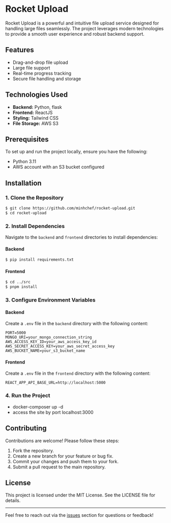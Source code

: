 # Rocket Upload

Rocket Upload is a powerful and intuitive file upload service designed for handling large files seamlessly. The project leverages modern technologies to provide a smooth user experience and robust backend support.

## Features

- Drag-and-drop file upload
- Large file support
- Real-time progress tracking
- Secure file handling and storage

## Technologies Used

- **Backend:** Python, flask
- **Frontend:** ReactJS
- **Styling:** Tailwind CSS
- **File Storage:** AWS S3

## Prerequisites

To set up and run the project locally, ensure you have the following:

- Python 3.11
- AWS account with an S3 bucket configured

## Installation

### 1. Clone the Repository

```bash
$ git clone https://github.com/minhchef/rocket-upload.git
$ cd rocket-upload
```

### 2. Install Dependencies

Navigate to the `backend` and `frontend` directories to install dependencies:

#### Backend
```bash
$ pip install requirements.txt
```

#### Frontend
```bash
$ cd ../src
$ pnpm install
```

### 3. Configure Environment Variables

#### Backend

Create a `.env` file in the `backend` directory with the following content:

```
PORT=5000
MONGO_URI=your_mongo_connection_string
AWS_ACCESS_KEY_ID=your_aws_access_key_id
AWS_SECRET_ACCESS_KEY=your_aws_secret_access_key
AWS_BUCKET_NAME=your_s3_bucket_name
```

#### Frontend

Create a `.env` file in the `frontend` directory with the following content:

```
REACT_APP_API_BASE_URL=http://localhost:5000
```

### 4. Run the Project
- docker-composer up -d
- access the site by port localhost:3000
## Contributing

Contributions are welcome! Please follow these steps:

1. Fork the repository.
2. Create a new branch for your feature or bug fix.
3. Commit your changes and push them to your fork.
4. Submit a pull request to the main repository.

## License

This project is licensed under the MIT License. See the LICENSE file for details.

---

Feel free to reach out via the [issues](https://github.com/minhchef/rocket-upload/issues) section for questions or feedback!

